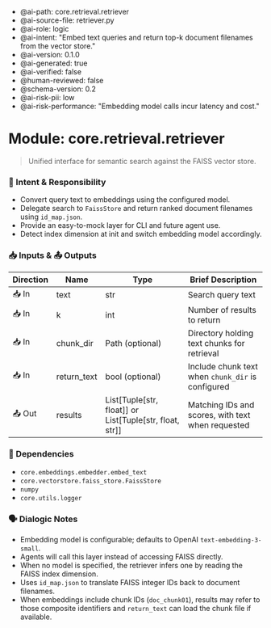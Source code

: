 - @ai-path: core.retrieval.retriever
- @ai-source-file: retriever.py
- @ai-role: logic
- @ai-intent: "Embed text queries and return top-k document filenames from the vector store."
- @ai-version: 0.1.0
- @ai-generated: true
- @ai-verified: false
- @human-reviewed: false
- @schema-version: 0.2
- @ai-risk-pii: low
- @ai-risk-performance: "Embedding model calls incur latency and cost."

# Module: core.retrieval.retriever
> Unified interface for semantic search against the FAISS vector store.

### 🎯 Intent & Responsibility
- Convert query text to embeddings using the configured model.
 - Delegate search to `FaissStore` and return ranked document filenames using `id_map.json`.
- Provide an easy-to-mock layer for CLI and future agent use.
- Detect index dimension at init and switch embedding model accordingly.

### 📥 Inputs & 📤 Outputs
| Direction | Name | Type | Brief Description |
|-----------|------|------|-------------------|
| 📥 In | text | str | Search query text |
| 📥 In | k | int | Number of results to return |
| 📥 In | chunk_dir | Path (optional) | Directory holding text chunks for retrieval |
| 📥 In | return_text | bool (optional) | Include chunk text when `chunk_dir` is configured |
| 📤 Out | results | List[Tuple[str, float]] or List[Tuple[str, float, str]] | Matching IDs and scores, with text when requested |

### 🔗 Dependencies
- `core.embeddings.embedder.embed_text`
- `core.vectorstore.faiss_store.FaissStore`
- `numpy`
- `core.utils.logger`

### 🗣 Dialogic Notes
- Embedding model is configurable; defaults to OpenAI `text-embedding-3-small`.
- Agents will call this layer instead of accessing FAISS directly.
- When no model is specified, the retriever infers one by reading the FAISS index dimension.
- Uses `id_map.json` to translate FAISS integer IDs back to document filenames.
- When embeddings include chunk IDs (`doc_chunk01`), results may refer to those composite identifiers and `return_text` can load the chunk file if available.
